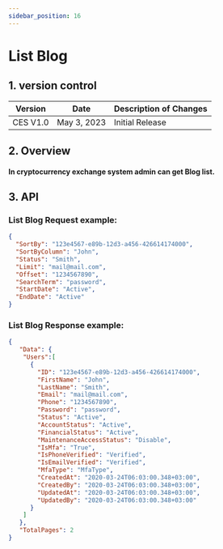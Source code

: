 ```yaml
---
sidebar_position: 16
---
```


# List Blog

## 1. version control

| Version  | Date        | Description of Changes |
| -------- | ----------- | ---------------------- |
| CES V1.0 | May 3, 2023 | Initial Release        |

## 2. Overview

#### In cryptocurrency exchange system admin can get Blog list.


## 3. API

### List Blog Request example:

```json
{
  "SortBy": "123e4567-e89b-12d3-a456-426614174000",
  "SortByColumn": "John",
  "Status": "Smith",
  "Limit": "mail@mail.com",
  "Offset": "1234567890",
  "SearchTerm": "password",
  "StartDate": "Active",
  "EndDate": "Active"
}
```

### List Blog Response example:

```json
{
   "Data": {
    "Users":[
      {
        "ID": "123e4567-e89b-12d3-a456-426614174000",
        "FirstName": "John",
        "LastName": "Smith",
        "Email": "mail@mail.com",
        "Phone": "1234567890",
        "Password": "password",
        "Status": "Active",
        "AccountStatus": "Active",
        "FinancialStatus": "Active",
        "MaintenanceAccessStatus": "Disable",
        "IsMfa": "True",
        "IsPhoneVerified": "Verified",
        "IsEmailVerified": "Verified",
        "MfaType": "MfaType",
        "CreatedAt": "2020-03-24T06:03:00.348+03:00",
        "CreatedBy": "2020-03-24T06:03:00.348+03:00",
        "UpdatedAt": "2020-03-24T06:03:00.348+03:00",
        "UpdatedBy": "2020-03-24T06:03:00.348+03:00"
      }
    ]
   },
   "TotalPages": 2
}
```
